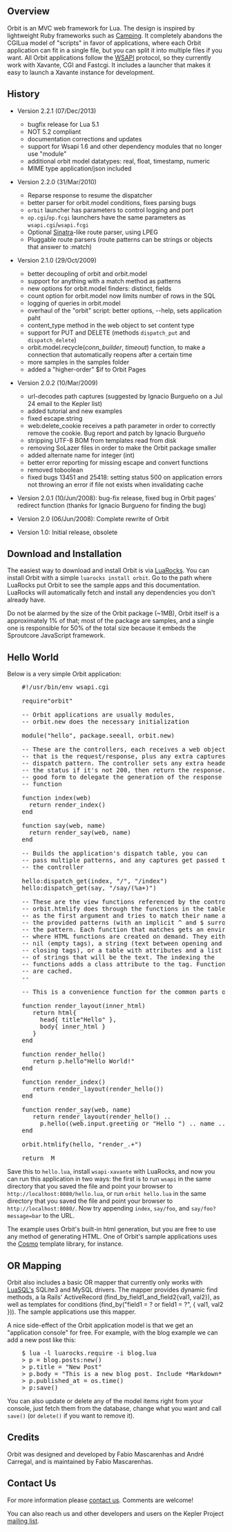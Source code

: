 ## Overview

Orbit is an MVC web framework for Lua. The design is inspired by lightweight Ruby
frameworks such as [Camping](http://en.wikipedia.org/wiki/Camping_%28microframework%29). It completely
abandons the CGILua model of "scripts" in favor of applications, where each Orbit
application can fit in a single file, but you can split it into multiple files if you want.
All Orbit applications follow the [WSAPI](http://keplerproject.github.com/wsapi) protocol, so they currently
work with Xavante, CGI and Fastcgi. It includes a launcher that makes it easy to launch
a Xavante instance for development.

## History

* Version 2.2.1 (07/Dec/2013)
    * bugfix release for Lua 5.1
    * NOT 5.2 compliant
    * documentation corrections and updates
    * support for Wsapi 1.6 and other dependency modules that no longer use "module"
    * additional orbit model datatypes: real, float, timestamp, numeric
    * MIME type application/json included

* Version 2.2.0 (31/Mar/2010)
    * Reparse response to resume the dispatcher
    * better parser for orbit.model conditions, fixes parsing bugs
    * `orbit` launcher has parameters to control logging and port
    * `op.cgi`/`op.fcgi` launchers have the same parameters as `wsapi.cgi`/`wsapi.fcgi`
    * Optional [Sinatra](http://www.sinatrarb.com/)-like route parser, using LPEG
    * Pluggable route parsers (route patterns can be strings or objects that answer to :match)

* Version 2.1.0 (29/Oct/2009)
    * better decoupling of orbit and orbit.model
    * support for anything with a match method as patterns
    * new options for orbit.model finders: distinct, fields
    * count option for orbit.model now limits number of rows in the SQL
    * logging of queries in orbit.model
    * overhaul of the "orbit" script: better options, --help, sets application paht
    * content_type method in the web object to set content type
    * support for PUT and DELETE (methods `dispatch_put` and `dispatch_delete`)
    * orbit.model.recycle(*conn_builder*, *timeout*) function, to make a connection that
      automatically reopens after a certain time
    * more samples in the samples folder
    * added a "higher-order" $if to Orbit Pages

* Version 2.0.2 (10/Mar/2009)
    * url-decodes path captures (suggested by Ignacio Burgueño on a Jul 24 email to the Kepler list)
    * added tutorial and new examples
    * fixed escape.string
    * web:delete_cookie receives a path parameter in order to correctly remove the cookie. Bug report and patch by Ignacio Burgueño
    * stripping UTF-8 BOM from templates read from disk
    * removing SoLazer files in order to make the Orbit package smaller
    * added alternate name for integer (int)
    * better error reporting for missing escape and convert functions
    * removed toboolean
    * fixed bugs 13451 and 25418: setting status 500 on application errors not throwing an error if file not exists when invalidating cache

* Version 2.0.1 (10/Jun/2008): bug-fix release, fixed bug in Orbit pages' redirect function (thanks for
Ignacio Burgueno for finding the bug)

* Version 2.0 (06/Jun/2008): Complete rewrite of Orbit

* Version 1.0: Initial release, obsolete

## Download and Installation

The easiest way to download and install Orbit is via [LuaRocks](http://luarocks.org). You 
can install Orbit with a simple `luarocks install orbit`. Go to the path where LuaRocks
put Orbit to see the sample apps and this documentation. LuaRocks will automatically fetch
and install any dependencies you don't already have.

Do not be alarmed by the size of the Orbit package (~1MB), Orbit itself is a approximately 1%
of that; most of the package are samples, and a single one is responsible for 50% of the total
size because it embeds the Sproutcore JavaScript framework.

## Hello World

Below is a very simple Orbit application:

<pre>
    #!/usr/bin/env wsapi.cgi

    require"orbit"

    -- Orbit applications are usually modules,
    -- orbit.new does the necessary initialization

    module("hello", package.seeall, orbit.new)

    -- These are the controllers, each receives a web object
    -- that is the request/response, plus any extra captures from the
    -- dispatch pattern. The controller sets any extra headers and/or
    -- the status if it's not 200, then return the response. It's
    -- good form to delegate the generation of the response to a view
    -- function

    function index(web)
      return render_index()
    end

    function say(web, name)
      return render_say(web, name)
    end

    -- Builds the application's dispatch table, you can
    -- pass multiple patterns, and any captures get passed to
    -- the controller

    hello:dispatch_get(index, "/", "/index")
    hello:dispatch_get(say, "/say/(%a+)")

    -- These are the view functions referenced by the controllers.
    -- orbit.htmlify does through the functions in the table passed
    -- as the first argument and tries to match their name against
    -- the provided patterns (with an implicit ^ and $ surrounding
    -- the pattern. Each function that matches gets an environment
    -- where HTML functions are created on demand. They either take
    -- nil (empty tags), a string (text between opening and
    -- closing tags), or a table with attributes and a list
    -- of strings that will be the text. The indexing the
    -- functions adds a class attribute to the tag. Functions
    -- are cached.
    --

    -- This is a convenience function for the common parts of a page

    function render_layout(inner_html)
       return html{
         head{ title"Hello" },
         body{ inner_html }
       }
    end

    function render_hello()
       return p.hello"Hello World!"
    end
    
    function render_index()
       return render_layout(render_hello())
    end

    function render_say(web, name)
       return render_layout(render_hello() .. 
         p.hello((web.input.greeting or "Hello ") .. name .. "!"))
    end

    orbit.htmlify(hello, "render_.+")

    return _M
</pre>

Save this to `hello.lua`, install `wsapi-xavante` with LuaRocks, and now you can run this application in two ways:
the first is to run `wsapi` in the same directory that you saved the file and point your browser to `http://localhost:8080/hello.lua`,
or run `orbit hello.lua` in the same directory that you saved the file and point your browser to `http://localhost:8080/`. Now try
appending `index`, `say/foo`, and `say/foo?message=bar` to the URL.

The example uses Orbit's built-in html generation, but you are free to use any method of generating HTML. 
One of Orbit's sample applications uses the [Cosmo](http://cosmo.luaforge.net) template library, for instance.

## OR Mapping

Orbit also includes a basic OR mapper that currently only works with 
[LuaSQL's](http://github.com/keplerproject/luasql) SQLite3 and MySQL drivers. The mapper provides
dynamic find methods, a la Rails' ActiveRecord (find\_by\_field1\_and\_field2{val1, val2}),
as well as templates for conditions (find_by("field1 = ? or field1 = ?", { val1, val2 })). 
The sample applications use this mapper.

A nice side-effect of the Orbit application model is that we get an "application console" 
for free. For example, with the blog example we can add a new post like this:

<pre>
    $ lua -l luarocks.require -i blog.lua
    > p = blog.posts:new()
    > p.title = "New Post"
    > p.body = "This is a new blog post. Include *Markdown* markup freely."
    > p.published_at = os.time()
    > p:save()
</pre>

You can also update or delete any of the model items right from your console, just fetch 
them from the database, change what you want and call `save()` 
(or `delete()` if you want to remove it).

## Credits

Orbit was designed and developed by Fabio Mascarenhas and André Carregal,
and is maintained by Fabio Mascarenhas.

## Contact Us

For more information please [contact us](mailto:info-NO-SPAM-THANKS@keplerproject.org).
Comments are welcome!

You can also reach us and other developers and users on the Kepler Project 
[mailing list](http://luaforge.net/mail/?group_id=104). 
